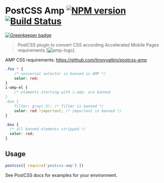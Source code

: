 # PostCSS Amp [![NPM version](http://img.shields.io/npm/v/postcss-amp.svg)](https://www.npmjs.org/package/postcss-amp) [![Build Status](https://travis-ci.org/tinovyatkin/postcss-amp.svg?branch=master)](https://travis-ci.org/tinovyatkin/postcss-amp)

[![Greenkeeper badge](https://badges.greenkeeper.io/tinovyatkin/postcss-amp.svg)](https://greenkeeper.io/)

> PostCSS plugin to convert CSS according Accelerated Mobile Pages requirements [![amp-logo](https://www.ampproject.org/static/img/logo-blue.svg)].


AMP CSS requirements: <https://github.com/tinovyatkin/postcss-amp>

```css
.foo * {
    /* universal selector is banned in AMP */
    color: red;
}
i-amp-el {
    /* elements starting with i-amp- are banned
}
.boo {
    filter: gray(.5); /* filter is banned */
    color: red !important; /* important is banned */
}
```

```css
.boo {
  /* all banned elements stripped */
  color: red;
}
```

## Usage

```js
postcss([ require('postcss-amp') ])
```

See PostCSS docs for examples for your environment.
